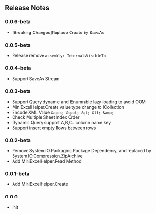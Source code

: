 

## Release  Notes

### 0.0.6-beta
- [Breaking Changes]Replace Create by SavaAs

### 0.0.5-beta
- Release remove `assembly: InternalsVisibleTo`

### 0.0.4-beta
- Support SaveAs Stream

### 0.0.3-beta
- Support Query dynamic and IEnumrable lazy loading to avoid OOM
- MiniExcelHelper.Create value type change to ICollection
- Encode XML Value `&apos; &quot; &gt; &lt; &amp;`
- Check Multiple Sheet Index Order
- Dynamic Query support A,B,C.. column name key
- Support insert empty Rows between rows

### 0.0.2-beta
- Remove System.IO.Packaging.Package Dependency, and replaced by System.IO.Compression.ZipArchive
- Add MiniExcelHelper.Read Method

### 0.0.1-beta
- Add MiniExcelHelper.Create

### 0.0.0
- Init